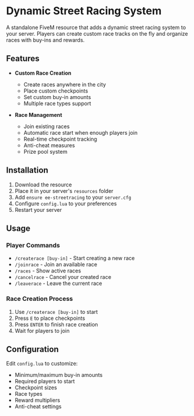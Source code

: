 # Dynamic Street Racing System

A standalone FiveM resource that adds a dynamic street racing system to your server. Players can create custom race tracks on the fly and organize races with buy-ins and rewards.

## Features

- **Custom Race Creation**
  - Create races anywhere in the city
  - Place custom checkpoints
  - Set custom buy-in amounts
  - Multiple race types support

- **Race Management**
  - Join existing races
  - Automatic race start when enough players join
  - Real-time checkpoint tracking
  - Anti-cheat measures
  - Prize pool system

## Installation

1. Download the resource
2. Place it in your server's `resources` folder
3. Add `ensure ee-streetracing` to your `server.cfg`
4. Configure `config.lua` to your preferences
5. Restart your server

## Usage

### Player Commands
- `/createrace [buy-in]` - Start creating a new race
- `/joinrace` - Join an available race
- `/races` - Show active races
- `/cancelrace` - Cancel your created race
- `/leaverace` - Leave the current race

### Race Creation Process
1. Use `/createrace [buy-in]` to start
2. Press `E` to place checkpoints
3. Press `ENTER` to finish race creation
4. Wait for players to join

## Configuration

Edit `config.lua` to customize:
- Minimum/maximum buy-in amounts
- Required players to start
- Checkpoint sizes
- Race types
- Reward multipliers
- Anti-cheat settings
